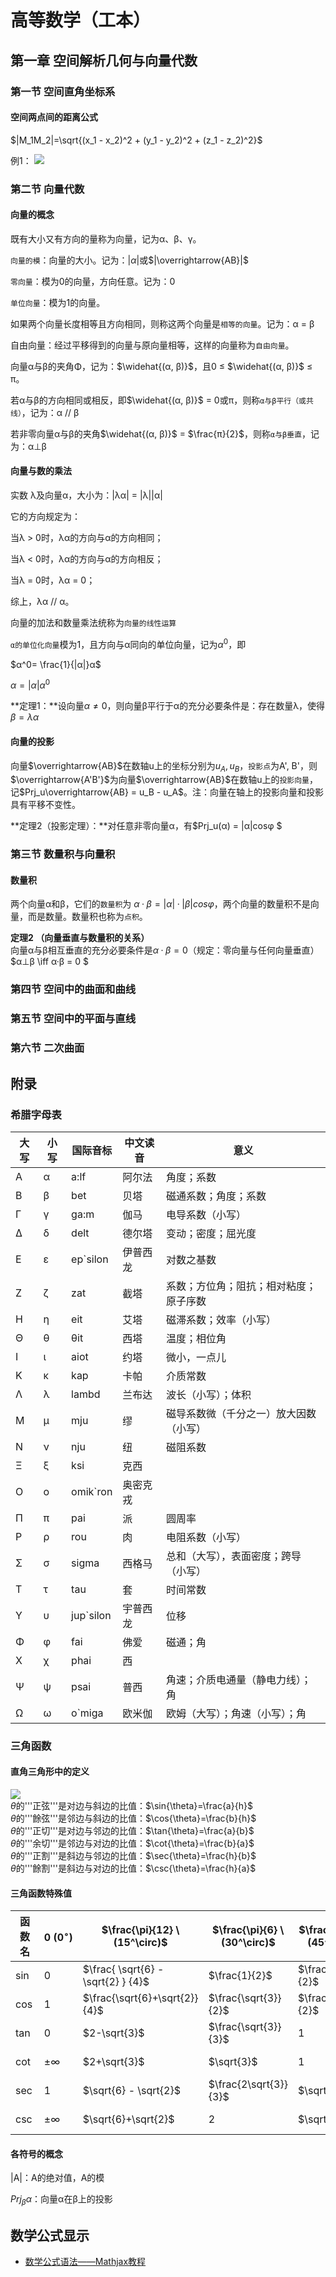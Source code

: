 # 高等数学（工本）

## 第一章 空间解析几何与向量代数

### 第一节 空间直角坐标系
#### 空间两点间的距离公式

$|M_1M_2|=\sqrt{(x_1 - x_2)^2 + (y_1 - y_2)^2 + (z_1 - z_2)^2}$

例1：
![](http://ww3.sinaimg.cn/large/006tNc79gy1g5hr9p3s65j30gb0bxn4n.jpg)

### 第二节 向量代数
#### 向量的概念
既有大小又有方向的量称为向量，记为α、β、γ。

`向量的模`：向量的大小。记为：$|α|$或$|\overrightarrow{AB}|$

`零向量`：模为0的向量，方向任意。记为：0

`单位向量`：模为1的向量。



如果两个向量长度相等且方向相同，则称这两个向量是`相等的向量`。记为：α = β

自由向量：经过平移得到的向量与原向量相等，这样的向量称为`自由向量`。



向量α与β的夹角Φ，记为：$\widehat{(α, β)}$，且0 ≤ $\widehat{(α, β)}$ ≤ π。

若α与β的方向相同或相反，即$\widehat{(α, β)}$  = 0或π，则称`α与β平行（或共线）`，记为：α // β

若非零向量α与β的夹角$\widehat{(α, β)}$ = $\frac{π}{2}$，则称`α与β垂直`，记为：α⊥β

#### 向量与数的乘法
实数 λ及向量α，大小为：|λα| = |λ||α|

它的方向规定为：

当λ > 0时，λα的方向与α的方向相同；

当λ < 0时，λα的方向与α的方向相反；

当λ = 0时，λα = 0；

综上，λα // α。

向量的加法和数量乘法统称为`向量的线性运算`



`α的单位化向量`模为1，且方向与α同向的单位向量，记为$α^0$，即

$α^0= \frac{1}{|α|}α$

$α = |α|α^0$

**定理1：**设向量$\alpha \neq 0$，则向量β平行于α的充分必要条件是：存在数量λ，使得 $\beta = \lambda\alpha$



#### 向量的投影

向量$\overrightarrow{AB}$在数轴u上的坐标分别为$u_A, u_B$，`投影点`为A', B'，则$\overrightarrow{A'B'}$为向量$\overrightarrow{AB}$在数轴u上的`投影向量`，记$Prj_u\overrightarrow{AB} = u_B - u_A$。注：向量在轴上的投影向量和投影具有平移不变性。



**定理2（投影定理）：**对任意非零向量α，有$Prj_u(α) = |α|cosφ $



### 第三节 数量积与向量积

#### 数量积

两个向量α和β，它们的`数量积`为 $α·β = |α|·|β| cosφ$，两个向量的数量积不是向量，而是数量。数量积也称为`点积`。

**定理2 （向量垂直与数量积的关系）**  
  向量α与β相互垂直的充分必要条件是$α·β = 0$（规定：零向量与任何向量垂直）  
  $α⊥β \iff α·β = 0 $ 



### 第四节 空间中的曲面和曲线

### 第五节 空间中的平面与直线

### 第六节 二次曲面

## 附录
### 希腊字母表
| 大写 | 小写 | 国际音标 | 中文读音 | 意义 |
| ---- | ---- | ---- | ---- | ---- |
| Α | α | a:lf | 阿尔法 | 角度；系数 |
| Β | β | bet | 贝塔 | 磁通系数；角度；系数 |
| Γ | γ | ga:m | 伽马 | 电导系数（小写） |
| Δ | δ | delt | 德尔塔 | 变动；密度；屈光度 |
| Ε | ε | ep`silon | 伊普西龙 | 对数之基数 |
| Ζ | ζ | zat | 截塔 | 系数；方位角；阻抗；相对粘度；原子序数 |
| Η | η | eit | 艾塔 | 磁滞系数；效率（小写）|
| Θ | θ | θit | 西塔 | 温度；相位角 |
| Ι | ι | aiot | 约塔 | 微小，一点儿 |
| Κ | κ | kap | 卡帕 | 介质常数 |
| Λ | λ | lambd | 兰布达 | 波长（小写）；体积 |
| Μ | μ | mju | 缪 | 磁导系数微（千分之一）放大因数（小写） |
| Ν | ν | nju | 纽 | 磁阻系数 |
| Ξ | ξ | ksi | 克西 | |
| Ο | ο | omik`ron | 奥密克戎 | |
| Π | π | pai | 派 | 圆周率 |
| Ρ | ρ | rou | 肉 | 电阻系数（小写） |
| Σ | σ | sigma | 西格马 | 总和（大写），表面密度；跨导（小写） |
| Τ | τ | tau | 套 | 时间常数 |
| Υ | υ | jup`silon | 宇普西龙 | 位移 |
| Φ | φ | fai | 佛爱 | 磁通；角 |
| Χ | χ | phai | 西 | |
| Ψ | ψ | psai | 普西 | 角速；介质电通量（静电力线）；角 |
| Ω | ω | o`miga | 欧米伽 | 欧姆（大写）；角速（小写）；角 |

### 三角函数
#### 直角三角形中的定义
![](https://ws2.sinaimg.cn/large/006tNc79ly1g5ip7ln735j30am0fwt9l.jpg)  
$\theta$的'''正弦'''是对边与斜边的比值：$\sin{\theta}=\frac{a}{h}$  
$\theta$的'''餘弦'''是邻边与斜边的比值：$\cos{\theta}=\frac{b}{h}$  
$\theta$的'''正切'''是对边与邻边的比值：$\tan{\theta}=\frac{a}{b}$  
$\theta$的'''余切'''是邻边与对边的比值：$\cot{\theta}=\frac{b}{a}$  
$\theta$的'''正割'''是斜边与邻边的比值：$\sec{\theta}=\frac{h}{b}$  
$\theta$的'''餘割'''是斜边与对边的比值：$\csc{\theta}=\frac{h}{a}$  

#### 三角函数特殊值

| 函数名 | $0 \ (0^\circ)$ | $\frac{\pi}{12} \ (15^\circ)$ | $\frac{\pi}{6} \ (30^\circ)$ | $\frac{\pi}{4} \ (45^\circ)$ | $\frac{\pi}{3} \ (60^\circ)$ | $\frac{5\pi}{12} \ (75^\circ)$ |$\frac{\pi}{2} \ (90^\circ)$ |
| ---- | ---- | ---- | ---- | ---- | ---- | ---- | ---- |
|$\sin$| $0$ | $\frac{ \sqrt{6} - \sqrt{2} } {4}$ | $\frac{1}{2}$ | $\frac{\sqrt{2}}{2}$ | $\frac{\sqrt{3}}{2}$ | $\frac{ \sqrt{6} + \sqrt{2} } {4}$ | $1$ |
|$\cos$ | $1$ | $\frac{\sqrt{6}+\sqrt{2}}{4}$ | $\frac{\sqrt{3}}{2}$ | $\frac{\sqrt{2}}{2}$ | $\frac{1}{2}$ | $\frac{ \sqrt{6} - \sqrt{2}} {4}$ | $0$ |
|$\tan$ | $0$ | $2-\sqrt{3}$ | $\frac{\sqrt{3}}{3}$ | $1$ | $\sqrt{3}$ | $2+\sqrt{3}$ | $\pm\infty$ |
|$\cot$| $\pm\infty$ | $2+\sqrt{3}$ | $\sqrt{3}$ | $1$ | $\frac{\sqrt{3}}{3}$ | $2-\sqrt{3}$ | $0$ |
|$\sec$ | $1$ | $\sqrt{6} - \sqrt{2}$ | $\frac{2\sqrt{3}}{3}$ | $\sqrt{2}$ | $2$ | $\sqrt{6}+\sqrt{2}$ | $\pm\infty$ |
|$\csc$| $\pm\infty$ | $\sqrt{6}+\sqrt{2}$ | $2$ | $\sqrt{2}$ | $\frac{2 \sqrt{3}}{3}$ | $\sqrt{6} - \sqrt{2}$ | $1$ |

#### 各符号的概念

|A|：A的绝对值，A的模

$Prj_\beta \alpha$：向量α在β上的投影

## 数学公式显示
- [数学公式语法——Mathjax教程](https://oysz2016.github.io/post/8611e6fb.html)
